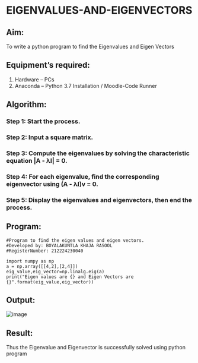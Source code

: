 # EIGENVALUES-AND-EIGENVECTORS
## Aim:
To write a python program to find the Eigenvalues and Eigen Vectors
## Equipment’s required:
1. 	Hardware – PCs
2. 	Anaconda – Python 3.7 Installation / Moodle-Code Runner
## Algorithm:
### Step 1: Start the process.
### Step 2: Input a square matrix.
### Step 3: Compute the eigenvalues by solving the characteristic equation |A - λI| = 0.
### Step 4: For each eigenvalue, find the corresponding eigenvector using (A - λI)v = 0.
### Step 5: Display the eigenvalues and eigenvectors, then end the process.
## Program:
```
#Program to find the eigen values and eigen vectors.
#Developed by: BOYALAKUNTLA KHAJA RASOOL
#RegisterNumber: 212224230040

import numpy as np
a = np.array([[4,2],[2,4]])
eig_value,eig_vector=np.linalg.eig(a)
print("Eigen values are {} and Eigen Vectors are {}".format(eig_value,eig_vector))
```
## Output:
![image](https://github.com/user-attachments/assets/eefab708-354d-4888-bcf7-23bbab6a6580)

## Result:
Thus the Eigenvalue and Eigenvector is successfully solved using python program
